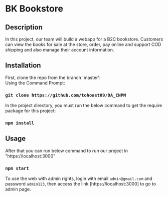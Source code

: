 # BK Bookstore
## Description
In this project, our team will build a webapp for a B2C bookstore. Customers can view the books for sale at the store, order, pay online and support COD shipping and also manage their account information. 
## Installation
First, clone the repo from the branch 'master':<br/>
Using the Command Prompt: 
### `git clone https://github.com/tohoast09/DA_CNPM`

In the project directory, you must run the below command to get the require package for this project:

### `npm install`
## Usage
After that you can run below command to run our project in "https://localhost:3000"
### `npm start`
To use the web with admin rights, login with email `admin@gmail.com` and password `admin123`, then access the link [https://localhost:3000] to go to admin page.

